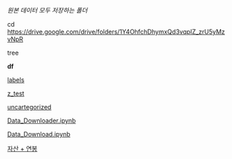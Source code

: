 *원본 데이터 모두 저장하는 폴더*

cd https://drive.google.com/drive/folders/1Y4OhfchDhymxQd3vqpIZ_zrU5yMzvNpR

tree

**df**

[labels](https://www.notion.so/labels-1f9cd6ef7d31802e981ade855f7bd1e4?pvs=21)

[z_test](https://www.notion.so/z_test-1f9cd6ef7d318095b3f4dbef4511fadf?pvs=21)

[uncartegorized](https://www.notion.so/uncartegorized-1f9cd6ef7d3180c29dbacb677dac13e3?pvs=21)

[Data_Downloader.ipynb](https://www.notion.so/Data_Downloader-ipynb-1f9cd6ef7d3180998514d935c1a97949?pvs=21)

[Data_Download.ipynb](https://www.notion.so/Data_Download-ipynb-1f9cd6ef7d31809a88d3ec5d580275c4?pvs=21)

[자산 + 연봉](https://www.notion.so/1f9cd6ef7d31803e8efaff0695650dd3?pvs=21)

